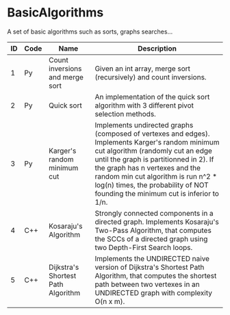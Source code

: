 # BasicAlgorithms
A set of basic algorithms such as sorts, graphs searches...

|  ID    | Code |    Name    | Description |
| ------------- | --- | -------- | ---------- |
|   1 | Py | Count inversions and merge sort | Given an int array, merge sort (recursively) and count inversions. |
|   2 | Py | Quick sort | An implementation of the quick sort algorithm with 3 different pivot selection methods. |
|   3 | Py | Karger's random minimum cut | Implements undirected graphs (composed of vertexes and edges). Implements Karger's random minimum cut algorithm (randomly cut an edge until the graph is partitionned in 2). If the graph has n vertexes and the random min cut algorithm is run n^2 * log(n) times, the probability of NOT founding the minimum cut is inferior to 1/n. |
|   4 | C++ | Kosaraju's Algorithm | Strongly connected components in a directed graph. Implements Kosaraju's Two-Pass Algorithm, that computes the SCCs of a directed graph using two Depth-First Search loops. |
|   5 | C++ | Dijkstra's Shortest Path Algorithm | Implements the UNDIRECTED naive version of Dijkstra's Shortest Path Algorithm, that computes the shortest path between two vertexes in an UNDIRECTED graph with complexity O(n x m). |
